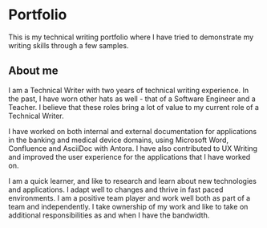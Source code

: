 # Portfolio
This is my technical writing portfolio where I have tried to demonstrate my writing skills through a few samples.

## About me
I am a Technical Writer with two years of technical writing experience. In the past, I have worn other hats as well - that of a Software Engineer and a Teacher. I believe that these roles bring a lot of value to my current role of a Technical Writer. 

I have worked on both internal and external documentation for applications in the banking and medical device domains, using Microsoft Word, Confluence and AsciiDoc with Antora. I have also contributed to UX Writing and improved the user experience for the applications that I have worked on.

I am a quick learner, and like to research and learn about new technologies and applications. I adapt well to changes and thrive in fast paced environments. I am a positive team player and work well both as part of a team and independently. I take ownership of my work and like to take on additional responsibilities as and when I have the bandwidth. 
